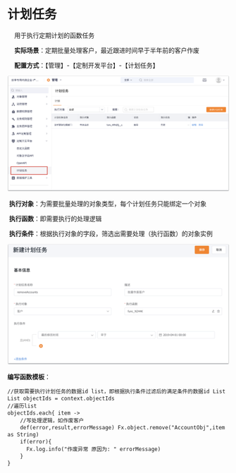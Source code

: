 # 计划任务

&nbsp;&nbsp;&nbsp;&nbsp;用于执行定期计划的函数任务

&nbsp;&nbsp;&nbsp;&nbsp;**实际场景**：定期批量处理客户，最近跟进时间早于半年前的客户作废

&nbsp;&nbsp;&nbsp;&nbsp;**配置方式**：【管理】-【定制开发平台】-【计划任务】

![image-20191114102657224](./images/image-20191114102657224.png)

&nbsp;**执行对象**：为需要批量处理的对象类型，每个计划任务只能绑定一个对象

&nbsp;**执行函数**：即需要执行的处理逻辑

&nbsp;**执行条件**：根据执行对象的字段，筛选出需要处理（执行函数）的对象实例

![image-20191114102425326](./images/image-20191114102425326.png)

**编写函数模板**：

```
//获取需要执行计划任务的数据id list，即根据执行条件过滤后的满足条件的数据id List
List objectIds = context.objectIds
//遍历list
objectIds.each{ item ->
    //写处理逻辑，如作废客户
    def(error,result,errorMessage) Fx.object.remove("AccountObj",item as String) 
    if(error){
      Fx.log.info("作废异常 原因为: " errorMessage) 
    }
}


```

